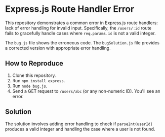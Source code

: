 # Express.js Route Handler Error

This repository demonstrates a common error in Express.js route handlers:  lack of error handling for invalid input.  Specifically, the `/users/:id` route fails to gracefully handle cases where `req.params.id` is not a valid integer. 

The `bug.js` file shows the erroneous code.  The `bugSolution.js` file provides a corrected version with appropriate error handling.

## How to Reproduce

1. Clone this repository.
2. Run `npm install express`.
3. Run `node bug.js`.
4. Send a GET request to `/users/abc` (or any non-numeric ID).  You'll see an error.

## Solution

The solution involves adding error handling to check if `parseInt(userId)` produces a valid integer and handling the case where a user is not found.